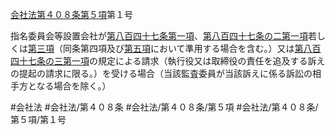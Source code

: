 [会社法第４０８条第５項](会社法＿＿＿＿第４０８条第５項)第１号

指名委員会等設置会社が[第八百四十七条第一項](会社法＿＿＿＿第８４７条第１項)、[第八百四十七条の二第一項](会社法＿＿＿＿第８４７条の２第１項)若しくは[第三項](会社法＿＿＿＿第４０８条第３項)（同条第四項及び[第五項](会社法＿＿＿＿第４０８条第５項)において準用する場合を含む。）又は[第八百四十七条の三第一項](会社法＿＿＿＿第８４７条の３第１項)の規定による請求（執行役又は取締役の責任を追及する訴えの提起の請求に限る。）を受ける場合（当該監査委員が当該訴えに係る訴訟の相手方となる場合を除く。）


#会社法
#会社法/第４０８条
#会社法/第４０８条/第５項
#会社法/第４０８条/第５項/第１号
